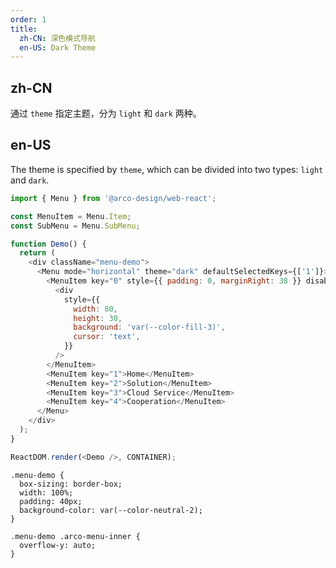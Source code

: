 ```yaml
---
order: 1
title:
  zh-CN: 深色模式导航
  en-US: Dark Theme
---
```


## zh-CN

通过 `theme` 指定主题，分为 `light` 和 `dark` 两种。

## en-US

The theme is specified by `theme`, which can be divided into two types: `light` and `dark`.

```js
import { Menu } from '@arco-design/web-react';

const MenuItem = Menu.Item;
const SubMenu = Menu.SubMenu;

function Demo() {
  return (
    <div className="menu-demo">
      <Menu mode="horizontal" theme="dark" defaultSelectedKeys={['1']}>
        <MenuItem key="0" style={{ padding: 0, marginRight: 38 }} disabled>
          <div
            style={{
              width: 80,
              height: 30,
              background: 'var(--color-fill-3)',
              cursor: 'text',
            }}
          />
        </MenuItem>
        <MenuItem key="1">Home</MenuItem>
        <MenuItem key="2">Solution</MenuItem>
        <MenuItem key="3">Cloud Service</MenuItem>
        <MenuItem key="4">Cooperation</MenuItem>
      </Menu>
    </div>
  );
}

ReactDOM.render(<Demo />, CONTAINER);
```

```css:silent
.menu-demo {
  box-sizing: border-box;
  width: 100%;
  padding: 40px;
  background-color: var(--color-neutral-2);
}

.menu-demo .arco-menu-inner {
  overflow-y: auto;
}
```
